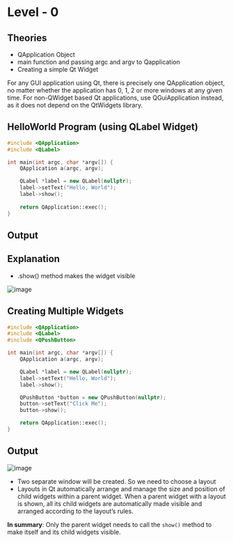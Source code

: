 # Level - 0

## Theories
- QApplication Object
- main function and passing argc and argv to Qapplication
- Creating a simple Qt Widget

For any GUI application using Qt, there is precisely one QApplication object, no matter whether the application has 0, 1, 2 or more windows at any given time. For non-QWidget based Qt applications, use QGuiApplication instead, as it does not depend on the QtWidgets library.

## HelloWorld Program (using QLabel Widget)
```cpp
#include <QApplication>
#include <QLabel>

int main(int argc, char *argv[]) {
    QApplication a(argc, argv);

    QLabel *label = new QLabel(nullptr);
    label->setText("Hello, World");
    label->show();
    
    return QApplication::exec();
}
```

## Output

## Explanation
- .show() method makes the widget visible

![image](https://github.com/user-attachments/assets/8f40a638-3ac3-4e12-a64b-6d91d3690355)

## Creating Multiple Widgets
```cpp
#include <QApplication>
#include <QLabel>
#include <QPushButton>

int main(int argc, char *argv[]) {
    QApplication a(argc, argv);

    QLabel *label = new QLabel(nullptr);
    label->setText("Hello, World");
    label->show();

    QPushButton *button = new QPushButton(nullptr);
    button->setText("Click Me");
    button->show();

    return QApplication::exec();
}
```

## Output
![image](https://github.com/user-attachments/assets/50a50048-2e8b-4e07-b3c3-5a3c9cc47f35)

- Two separate window will be created. So we need to choose a layout
- Layouts in Qt automatically arrange and manage the size and position of child widgets within a parent widget. When a parent widget with a layout is shown, all its child widgets are automatically made visible and arranged according to the layout’s rules. 

**In summary**: Only the parent widget needs to call the `show()` method to make itself and its child widgets visible. 
